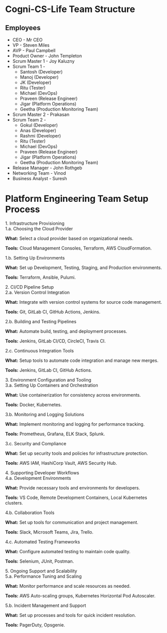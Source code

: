 # Cogni-CS-Life Team Structure

<!DOCTYPE html>
<html lang="en">
<head>
    <meta charset="UTF-8">
    <meta name="viewport" content="width=device-width, initial-scale=1.0">
    <title>Cogni-CS-Life Team Structure</title>
</head>
<body>
    <h2>Employees</h2>
    <ul>
        <li>CEO - Mr CEO</li>
        <li>VP - Steven Miles</li>
        <li>AVP - Paul Campbell</li>
        <li>Product Owner - John Templeton</li>
        <li>Scrum Master 1 - Joy Kaluzny</li>
        <li>Scrum Team 1 - 
            <ul>
                <li>Santosh (Developer)</li>
                <li>Manoj (Developer)</li>
                <li>JK (Developer)</li>
                <li>Ritu (Tester)</li>
                <li>Michael (DevOps)</li>
                <li>Praveen (Release Engineer)</li>
                <li>Jigar (Platform Operations)</li>
                <li>Geetha (Production Monitoring Team)</li>
            </ul>
        </li>
        <li>Scrum Master 2 - Prakasan</li>
        <li>Scrum Team 2 - 
            <ul>
                <li>Gokul (Developer)</li>
                <li>Anas (Developer)</li>
                <li>Rashmi (Developer)</li>
                <li>Ritu (Tester)</li>
                <li>Michael (DevOps)</li>
                <li>Praveen (Release Engineer)</li>
                <li>Jigar (Platform Operations)</li>
                <li>Geetha (Production Monitoring Team)</li>
            </ul>
        </li>
        <li>Release Manager - John Rothgeb</li>
        <li>Networking Team - Vinod</li>
        <li>Business Analyst - Suresh</li>
    </ul>
<h1>Platform Engineering Team Setup Process</h1>
<section id=\infrastructure-provisioning\ <h2>1. Infrastructure Provisioning</h2>
<div class=\step\ <h3>1.a. Choosing the Cloud Provider</h3>
<p><strong>What:</strong> Select a cloud provider based on organizational needs.</p>
<p><strong>Tools:</strong> Cloud Management Consoles, Terraform, AWS CloudFormation.</p>
</div>
<div class=\step\ <h3>1.b. Setting Up Environments</h3>
<p><strong>What:</strong> Set up Development, Testing, Staging, and Production environments.</p>
<p><strong>Tools:</strong> Terraform, Ansible, Pulumi.</p>
</div>
</section>

<section id=\ci-cd-pipeline-setup\ <h2>2. CI/CD Pipeline Setup</h2>
<div class=\step\ <h3>2.a. Version Control Integration</h3>
<p><strong>What:</strong> Integrate with version control systems for source code management.</p>
<p><strong>Tools:</strong> Git, GitLab CI, GitHub Actions, Jenkins.</p>
</div>
<div class=\step\ <h3>2.b. Building and Testing Pipelines</h3>
<p><strong>What:</strong> Automate build, testing, and deployment processes.</p>
<p><strong>Tools:</strong> Jenkins, GitLab CI/CD, CircleCI, Travis CI.</p>
</div>
<div class=\step\ <h3>2.c. Continuous Integration Tools</h3>
<p><strong>What:</strong> Setup tools to automate code integration and manage new merges.</p>
<p><strong>Tools:</strong> Jenkins, GitLab CI, GitHub Actions.</p>
</div>
</section>

<section id=\environment-configuration\ <h2>3. Environment Configuration and Tooling</h2>
<div class=\step\ <h3>3.a. Setting Up Containers and Orchestration</h3>
<p><strong>What:</strong> Use containerization for consistency across environments.</p>
<p><strong>Tools:</strong> Docker, Kubernetes.</p>
</div>
<div class=\step\ <h3>3.b. Monitoring and Logging Solutions</h3>
<p><strong>What:</strong> Implement monitoring and logging for performance tracking.</p>
<p><strong>Tools:</strong> Prometheus, Grafana, ELK Stack, Splunk.</p>
</div>
<div class=\step\ <h3>3.c. Security and Compliance</h3>
<p><strong>What:</strong> Set up security tools and policies for infrastructure protection.</p>
<p><strong>Tools:</strong> AWS IAM, HashiCorp Vault, AWS Security Hub.</p>
</div>
</section>

<section id=\supporting-developer-workflows\ <h2>4. Supporting Developer Workflows</h2>
<div class=\step\ <h3>4.a. Development Environments</h3>
<p><strong>What:</strong> Provide necessary tools and environments for developers.</p>
<p><strong>Tools:</strong> VS Code, Remote Development Containers, Local Kubernetes clusters.</p>
</div>
<div class=\step\ <h3>4.b. Collaboration Tools</h3>
<p><strong>What:</strong> Set up tools for communication and project management.</p>
<p><strong>Tools:</strong> Slack, Microsoft Teams, Jira, Trello.</p>
</div>
<div class=\step\ <h3>4.c. Automated Testing Frameworks</h3>
<p><strong>What:</strong> Configure automated testing to maintain code quality.</p>
<p><strong>Tools:</strong> Selenium, JUnit, Postman.</p>
</div>
</section>

<section id=\ongoing-support\ <h2>5. Ongoing Support and Scalability</h2>
<div class=\step\ <h3>5.a. Performance Tuning and Scaling</h3>
<p><strong>What:</strong> Monitor performance and scale resources as needed.</p>
<p><strong>Tools:</strong> AWS Auto-scaling groups, Kubernetes Horizontal Pod Autoscaler.</p>
</div>
<div class=\step\ <h3>5.b. Incident Management and Support</h3>
<p><strong>What:</strong> Set up processes and tools for quick incident resolution.</p>
<p><strong>Tools:</strong> PagerDuty, Opsgenie.</p>
</div>
</section>    
</body>
</html>